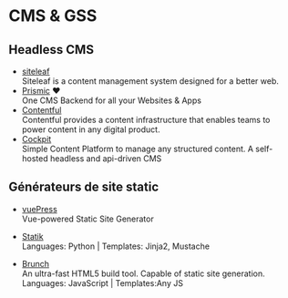 # CMS & GSS

## Headless CMS

- [siteleaf](https://www.siteleaf.com)  
Siteleaf is a content management system designed for a better web.
- [Prismic](https://prismic.io) ♥  
One CMS Backend for all your Websites & Apps
- [Contentful](https://www.contentful.com)  
Contentful provides a content infrastructure that enables teams to power content in any digital product.
- [Cockpit](https://getcockpit.com)  
Simple Content Platform to manage any structured content. A self-hosted headless and api-driven CMS

## Générateurs de site static
- [vuePress](https://vuepress.vuejs.org)  
Vue-powered Static Site Generator

- [Statik](https://getstatik.com/)  
Languages: Python | Templates: Jinja2, Mustache

- [Brunch](https://brunch.io/)  
An ultra-fast HTML5 build tool. Capable of static site generation.  
Languages: JavaScript | Templates:Any JS
